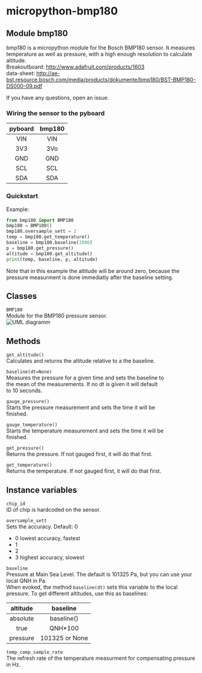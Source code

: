 micropython-bmp180
==================

Module bmp180
-----------------
bmp180 is a micropython module for the Bosch BMP180 sensor. It measures
temperature as well as pressure, with a high enough resolution to calculate
altitude.  
Breakoutboard: http://www.adafruit.com/products/1603  
data-sheet: http://ae-bst.resource.bosch.com/media/products/dokumente/bmp180/BST-BMP180-DS000-09.pdf

If you have any questions, open an issue.

### Wiring the sensor to the pyboard

| pyboard| bmp180 |
|:------:|:------:|
| VIN    | VIN    |
| 3V3    | 3Vo    |
| GND    | GND    |
| SCL    | SCL    |
| SDA    | SDA    |

### Quickstart

Example:
```python
from bmp180 import BMP180
bmp180 = BMP180()
bmp180.oversample_sett = 2
temp = bmp180.get_temperature()
baseline = bmp180.baseline(1000)
p = bmp180.get_pressure()
altitude = bmp180.get_altitude()
print(temp, baseline, p, altitude)
```
Note that in this example the altitude will be around zero, because the pressure measurment is done immediatly after the baseline setting.

Classes
-------
``BMP180``  
Module for the BMP180 pressure sensor.  
![UML diagramm](https://raw.githubusercontent.com/turbinenreiter/micropython-bmp180/master/classes_BMP180.png "UML diagramm")


Methods
--------------


``get_altitude()``  
Calculates and returns the altitude relative to a the baseline.  

``baseline(dt=None)``  
Measures the pressure for a given time and sets the baseline to  
the mean of the measurements. If no dt is given it will default  
to 10 seconds.

``gauge_pressure()``  
Starts the pressure measurement and sets the time it will be  
finished.

``gauge_temperature()``  
Starts the temperature measurement and sets the time it will be  
finished.

``get_pressure()``  
Returns the pressure. If not gauged first, it will do that first.

``get_temperature()``  
Returns the temperature. If not gauged first, it will do that first.

Instance variables
------------------
``chip_id``  
ID of chip is hardcoded on the sensor.

``oversample_sett``  
Sets the accuracy. Default: 0  
* 0 lowest accuracy, fastest
* 1
* 2
* 3 highest accuracy, slowest

``baseline``  
Pressure at Main Sea Level. The default is 101325 Pa, but you can use your local QNH in Pa.  
When evoked, the method ``baseline(dt)`` sets this variable to the local pressure.
To get different altitudes, use this as baselines:

| altitude |       baseline |  
|:--------:|:--------------:|  
| absolute |     baseline() |  
| true     |        QNH*100 |  
| pressure | 101325 or None |  

``temp_comp_sample_rate``  
The refresh rate of the temperature measurment for compensating pressure in Hz.
